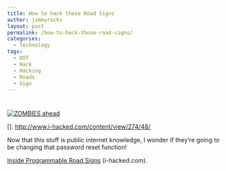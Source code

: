 ```yaml
---
title: How to hack those Road Signs
author: jimmyrocks
layout: post
permalink: /how-to-hack-those-road-signs/
categories:
  - Technology
tags:
  - DOT
  - Hack
  - Hacking
  - Roads
  - Sign
---
```

# 

[![ZOMBIES ahead][2]][2]

 []: http://www.i-hacked.com/content/view/274/48/

Now that this stuff is public internet knowledge, I wonder if they’re going to be changing that password reset function!

[Inside Programmable Road Signs][2] (i-hacked.com).

 [2]: http://www.i-hacked.com/content/view/274/48/